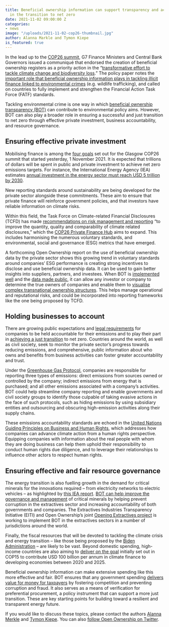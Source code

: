 ```yaml
---
title: Beneficial ownership information can support transparency and accountability
  in the transition to net zero
date: 2021-11-02 09:00:00 Z
categories:
- news
image: "/uploads/2021-11-02-cop26-thumbnail.jpg"
author: Alanna Markle and Tymon Kiepe
is_featured: true
---
```


In the lead up to the [COP26 summit](https://ukcop26.org/uk-presidency/what-is-a-cop/), G7 Finance Ministers and Central Bank Governors issued a communiqué that endorsed the creation of beneficial ownership registers as a priority action in the “[transformative effort to tackle climate change and biodiversity loss](https://www.gov.uk/government/publications/g7-finance-ministers-meeting-june-2021-communique/g7-finance-ministers-and-central-bank-governors-communique).” The policy paper notes the [important role that beneficial ownership information plays in tackling illicit finance linked to environmental crimes](https://www.worldwildlife.org/pages/tnrc-eventthe-anti-corruption-potential-of-beneficial-ownership-transparency-and-implications-for-natural-resources) (e.g. wildlife trafficking), and called on countries to fully implement and strengthen the Financial Action Task Force (FATF) standards.

Tackling environmental crime is one way in which [beneficial ownership transparency (BOT)](/what-is-bot/) can contribute to environmental policy aims. However, BOT can also play a broader role in ensuring a successful and just transition to net zero through effective private investment, business accountability, and resource governance.

## Ensuring effective private investment

Mobilising finance is among the [four goals](https://ukcop26.org/cop26-goals/) set out for the Glasgow COP26 summit that started yesterday, 1 November 2021. It is expected that trillions of dollars will be spent in public and private investment to achieve net zero emissions targets. For instance, the International Energy Agency (IEA) estimates [annual investment in the energy sector must reach USD 5 trillion by 2030](https://www.iea.org/reports/net-zero-by-2050).

New reporting standards around sustainability are being developed for the private sector alongside these commitments. These aim to ensure that private finance will reinforce government policies, and that investors have reliable information on climate risks.

Within this field, the Task Force on Climate-related Financial Disclosures (TCFD) has made [recommendations on risk management and reporting](https://www.fsb-tcfd.org/recommendations/) “to improve the quantity, quality and comparability of climate related disclosures,” which the [COP26 Private Finance Hub](https://ukcop26.org/wp-content/uploads/2020/11/COP26-Private-Finance-Hub-Strategy_Nov-2020v4.1.pdf) aims to expand. This includes harmonising the numerous voluntary standards, and environmental, social and governance (ESG) metrics that have emerged.

A forthcoming Open Ownership report on the use of beneficial ownership data by the private sector shows this growing trend in voluntary standards around companies’ ESG performance is creating strong incentives to disclose and use beneficial ownership data. It can be used to gain better insights into suppliers, partners, and investees. When BOT is [implemented well](/principles/) and the [data made public](/resources/making-central-beneficial-ownership-registers-public/), it can allow any investor or company to determine the true owners of companies and enable them to [visualise complex transnational ownership structures](/visualisation/). This helps manage operational and reputational risks, and could be incorporated into reporting frameworks like the one being proposed by TCFD.

## Holding businesses to account

There are growing public expectations and [legal requirements](https://www.reuters.com/business/sustainable-business/dutch-court-orders-shell-set-tougher-climate-targets-2021-05-26/) for companies to be held accountable for their emissions and to play their part in [achieving a just transition](https://www.ihrb.org/focus-areas/just-transitions/report-just-transitions-for-all) to net zero. Countries around the world, as well as civil society, seek to monitor the private sector’s progress towards reducing emissions, and comprehensive, public information about who owns and benefits from business activities can foster greater accountability and trust.

Under the [Greenhouse Gas Protocol](https://ghgprotocol.org/standards), companies are responsible for reporting three types of emissions: direct emissions from sources owned or controlled by the company; indirect emissions from energy that is purchased; and all other emissions associated with a company’s activities. BOT could help streamline company reporting and enable governments and civil society groups to identify those culpable of taking evasive actions in the face of such protocols, such as hiding emissions by using subsidiary entities and outsourcing and obscuring high-emission activities along their supply chains.

These emissions accountability standards are echoed in the [United Nations Guiding Principles on Business and Human Rights](https://www.ohchr.org/Documents/Issues/Environment/SREnvironment/Report.pdf), which addresses how companies can advance climate action from a human rights perspective. Equipping companies with information about the real people with whom they are doing business can help them uphold their responsibility to conduct human rights due diligence, and to leverage their relationships to influence other actors to respect human rights.

## Ensuring effective and fair resource governance

The energy transition is also fuelling growth in the demand for critical minerals for the innovations required – from electricity networks to electric vehicles – as highlighted by [this IEA report](https://www.iea.org/reports/the-role-of-critical-minerals-in-clean-energy-transitions). [BOT can help improve the governance and management](/resources/catalysing-transformative-change-in-beneficial-ownership-transparency/) of critical minerals by helping prevent corruption in the extractives sector and increasing accountability of both governments and companies. The Extractives Industries Transparency Initiative (EITI) and Open Ownership’s joint [Opening Extractives project](/extractives/) is working to implement BOT in the extractives sectors in a number of jurisdictions around the world.

Finally, the fiscal resources that will be devoted to tackling the climate crisis and energy transition – like those being proposed by the [Biden Administration](https://www.nytimes.com/2021/10/28/climate/climate-change-framework-bill.html) – are likely to be vast. Beyond domestic spending, high-income countries are also aiming to [deliver on the goal](https://ukcop26.org/wp-content/uploads/2021/10/Climate-Finance-Delivery-Plan-1.pdf) initially set out in COP15 to contribute USD 100 billion per annum in climate finance to developing economies between 2020 and 2025.

Beneficial ownership information can make extensive spending like this more effective and fair. BOT ensures that any government spending [delivers value for money for taxpayers](/resources/beneficial-ownership-data-in-procurement/) by fostering competition and preventing corruption and fraud. It also serves as a means of verification for preferential procurement, a policy instrument that can support a more just transition. These are key starting points for building toward a resilient and transparent energy future.

If you would like to discuss these topics, please contact the authors [Alanna Merkle](mailto:Alanna@openownership.org) and [Tymon Kiepe](mailto:Tymon@openownership.org). You can also [follow Open Ownership on Twitter](https://twitter.com/openownership).